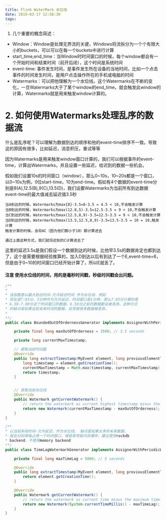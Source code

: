 ```yaml
---
title: Flink WaterMark 水位线
date: 2019-03-17 12:58:30
tags:
---
```


 1. 几个重要的概念简述：

* Window：Window是处理无界流的关键，Windows将流拆分为一个个有限大小的buckets，可以可以在每一个buckets中进行计算
* start_time,end_time：当Window时时间窗口的时候，每个window都会有一个开始时间和结束时间（前开后闭），这个时间是系统时间
* event-time: 事件发生时间，是事件发生所在设备的当地时间，比如一个点击事件的时间发生时间，是用户点击操作所在的手机或电脑的时间
* Watermarks：可以把他理解为一个水位线，这个Watermarks在不断的变化，一旦Watermarks大于了某个window的end_time，就会触发此window的计算，Watermarks就是用来触发window计算的。

<!--more-->
# 2. 如何使用Watermarks处理乱序的数据流

什么是乱序呢？可以理解为数据到达的顺序和他的event-time排序不一致。导致这的原因有很多，比如延迟，消息积压，重试等等

因为Watermarks是用来触发window窗口计算的，我们可以根据事件的event-time，计算出Watermarks，并且设置一些延迟，给迟到的数据一些机会。

假如我们设置10s的时间窗口（window），那么0~10s，10~20s都是一个窗口，以0~10s为例，0位start-time，10为end-time。假如有4个数据的event-time分别是8(A),12.5(B),9(C),13.5(D)，我们设置Watermarks为当前所有到达数据event-time的最大值减去延迟值3.5秒

```
当A到达的时候，Watermarks为max{8}-3.5=8-3.5 = 4.5 < 10,不会触发计算
当B到达的时候，Watermarks为max(12.8,5)-3.5=12.5-3.5 = 9 < 10,不会触发计算
当C到达的时候，Watermarks为max(12.5,8,9)-3.5=12.5-3.5 = 9 < 10,不会触发计算
当D到达的时候，Watermarks为max(13.5,12.5,8,9)-3.5=13.5-3.5 = 10 = 10,触发计算
触发计算的时候，会将AC（因为他们都小于10）都计算进去

通过上面这种方式，我们就将迟到的C计算进去了
```
这里的延迟3.5s是我们假设一个数据到达的时候，比他早3.5s的数据肯定也都到达了，这个是需要根据经验推算的，加入D到达以后有到达了一个E,event-time=6，但是由于0~10的时间窗口已经开始计算了，所以E就丢了。


#### 注意 使用水位线的时间，用的是毫秒时间戳，秒级时间戳会出问题。
```java
/**
*
* 该函数是以最大到达时间-允许延迟时间 作为水位线，例如     
* 现在是7:03分，3分钟作为允许延迟，时间窗口是1分钟，那么7.03分计算的是 
* 6.59-7.00分这个时间窗口的数据。6.59分之前的数据都会被丢弃。这种方式
* 的缺点是如果出现未来时间的数据，会导致很多数据被丢弃。
*
**/
public class BoundedOutOfOrdernessGenerator implements AssignerWithPeriodicWatermarks<MyEvent> {

    private final long maxOutOfOrderness = 3500; // 3.5 seconds

    private long currentMaxTimestamp;

    // 提取当前时间戳
    @Override
    public long extractTimestamp(MyEvent element, long previousElementTimestamp) {
        long timestamp = element.getCreationTime();
        currentMaxTimestamp = Math.max(timestamp, currentMaxTimestamp);
        return timestamp;
    }


    // 获取当前水位线
    @Override
    public Watermark getCurrentWatermark() {
        // return the watermark as current highest timestamp minus the out-of-orderness bound
        return new Watermark(currentMaxTimestamp - maxOutOfOrderness);
    }
}

```

```java
/**
* 以当前系统时间-允许延迟，作为水位线。 缺点是如果太多的未来数据，
* 就会分别单独占用一个时间窗口，很容易导致内存爆炸，建议使用rockdb 
* backend，不使用memory backend
**/
public class TimeLagWatermarkGenerator implements AssignerWithPeriodicWatermarks<MyEvent> {

	private final long maxTimeLag = 5000; // 5 seconds

	@Override
	public long extractTimestamp(MyEvent element, long previousElementTimestamp) {
		return element.getCreationTime();
	}

	@Override
	public Watermark getCurrentWatermark() {
		// return the watermark as current time minus the maximum time lag
		return new Watermark(System.currentTimeMillis() - maxTimeLag);
	}
}

```
